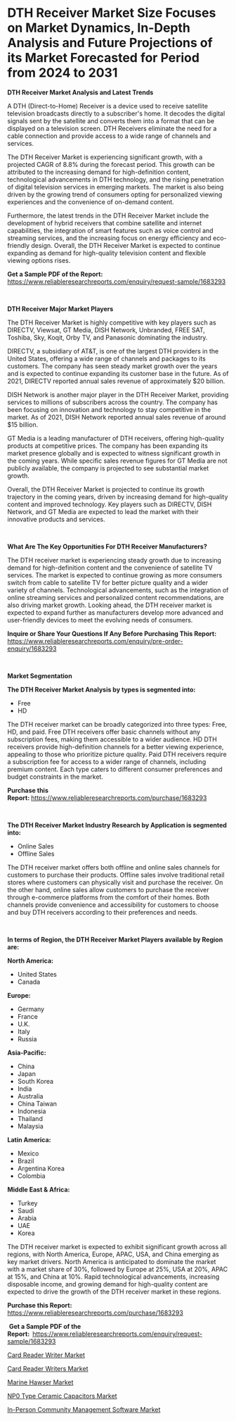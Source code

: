 <p><h1>DTH Receiver Market Size Focuses on Market Dynamics, In-Depth Analysis and Future Projections of its Market Forecasted for Period from 2024 to 2031</h1></p><p><strong>DTH Receiver Market Analysis and Latest Trends</strong></p>
<p><p>A DTH (Direct-to-Home) Receiver is a device used to receive satellite television broadcasts directly to a subscriber's home. It decodes the digital signals sent by the satellite and converts them into a format that can be displayed on a television screen. DTH Receivers eliminate the need for a cable connection and provide access to a wide range of channels and services.</p><p>The DTH Receiver Market is experiencing significant growth, with a projected CAGR of 8.8% during the forecast period. This growth can be attributed to the increasing demand for high-definition content, technological advancements in DTH technology, and the rising penetration of digital television services in emerging markets. The market is also being driven by the growing trend of consumers opting for personalized viewing experiences and the convenience of on-demand content.</p><p>Furthermore, the latest trends in the DTH Receiver Market include the development of hybrid receivers that combine satellite and internet capabilities, the integration of smart features such as voice control and streaming services, and the increasing focus on energy efficiency and eco-friendly design. Overall, the DTH Receiver Market is expected to continue expanding as demand for high-quality television content and flexible viewing options rises.</p></p>
<p><strong>Get a Sample PDF of the Report:&nbsp;</strong> <a href="https://www.reliableresearchreports.com/enquiry/request-sample/1683293">https://www.reliableresearchreports.com/enquiry/request-sample/1683293</a></p>
<p>&nbsp;</p>
<p><strong>DTH Receiver Major Market Players</strong></p>
<p><p>The DTH Receiver Market is highly competitive with key players such as DIRECTV, Viewsat, GT Media, DISH Network, Unbranded, FREE SAT, Toshiba, Sky, Koqit, Orby TV, and Panasonic dominating the industry. </p><p>DIRECTV, a subsidiary of AT&T, is one of the largest DTH providers in the United States, offering a wide range of channels and packages to its customers. The company has seen steady market growth over the years and is expected to continue expanding its customer base in the future. As of 2021, DIRECTV reported annual sales revenue of approximately $20 billion.</p><p>DISH Network is another major player in the DTH Receiver Market, providing services to millions of subscribers across the country. The company has been focusing on innovation and technology to stay competitive in the market. As of 2021, DISH Network reported annual sales revenue of around $15 billion.</p><p>GT Media is a leading manufacturer of DTH receivers, offering high-quality products at competitive prices. The company has been expanding its market presence globally and is expected to witness significant growth in the coming years. While specific sales revenue figures for GT Media are not publicly available, the company is projected to see substantial market growth.</p><p>Overall, the DTH Receiver Market is projected to continue its growth trajectory in the coming years, driven by increasing demand for high-quality content and improved technology. Key players such as DIRECTV, DISH Network, and GT Media are expected to lead the market with their innovative products and services.</p></p>
<p>&nbsp;</p>
<p><strong>What Are The Key Opportunities For DTH Receiver Manufacturers?</strong></p>
<p><p>The DTH receiver market is experiencing steady growth due to increasing demand for high-definition content and the convenience of satellite TV services. The market is expected to continue growing as more consumers switch from cable to satellite TV for better picture quality and a wider variety of channels. Technological advancements, such as the integration of online streaming services and personalized content recommendations, are also driving market growth. Looking ahead, the DTH receiver market is expected to expand further as manufacturers develop more advanced and user-friendly devices to meet the evolving needs of consumers.</p></p>
<p><strong>Inquire or Share Your Questions If Any Before Purchasing This Report:</strong> <a href="https://www.reliableresearchreports.com/enquiry/pre-order-enquiry/1683293">https://www.reliableresearchreports.com/enquiry/pre-order-enquiry/1683293</a></p>
<p>&nbsp;</p>
<p><strong>Market Segmentation</strong></p>
<p><strong>The DTH Receiver Market Analysis by types is segmented into:</strong></p>
<p><ul><li>Free</li><li>HD</li></ul></p>
<p><p>The DTH receiver market can be broadly categorized into three types: Free, HD, and paid. Free DTH receivers offer basic channels without any subscription fees, making them accessible to a wider audience. HD DTH receivers provide high-definition channels for a better viewing experience, appealing to those who prioritize picture quality. Paid DTH receivers require a subscription fee for access to a wider range of channels, including premium content. Each type caters to different consumer preferences and budget constraints in the market.</p></p>
<p><strong>Purchase this Report:&nbsp;</strong><a href="https://www.reliableresearchreports.com/purchase/1683293">https://www.reliableresearchreports.com/purchase/1683293</a></p>
<p>&nbsp;</p>
<p><strong>The DTH Receiver Market Industry Research by Application is segmented into:</strong></p>
<p><ul><li>Online Sales</li><li>Offline Sales</li></ul></p>
<p><p>The DTH receiver market offers both offline and online sales channels for customers to purchase their products. Offline sales involve traditional retail stores where customers can physically visit and purchase the receiver. On the other hand, online sales allow customers to purchase the receiver through e-commerce platforms from the comfort of their homes. Both channels provide convenience and accessibility for customers to choose and buy DTH receivers according to their preferences and needs.</p></p>
<p>&nbsp;</p>
<p><strong>In terms of Region, the DTH Receiver Market Players available by Region are:</strong></p>
<p>
    <p> <strong> North America: </strong>
        <ul>
            <li>United States</li>
            <li>Canada</li>
        </ul>
        </p> 
    <p> <strong> Europe: </strong>
        <ul>
            <li>Germany</li>
            <li>France</li>
            <li>U.K.</li>
            <li>Italy</li>
            <li>Russia</li>
        </ul>
        </p> 
    <p> <strong> Asia-Pacific: </strong>
        <ul>
            <li>China</li>
            <li>Japan</li>
            <li>South Korea</li>
            <li>India</li>
            <li>Australia</li>
            <li>China Taiwan</li>
            <li>Indonesia</li>
            <li>Thailand</li>
            <li>Malaysia</li>
        </ul>
        </p> 
    <p> <strong> Latin America: </strong>
        <ul>
            <li>Mexico</li>
            <li>Brazil</li>
            <li>Argentina Korea</li>
            <li>Colombia</li>
        </ul>
        </p> 
    <p> <strong> Middle East & Africa: </strong>
        <ul>
            <li>Turkey</li>
            <li>Saudi</li>
            <li>Arabia</li>
            <li>UAE</li>
            <li>Korea</li>
        </ul>
    </p>
    </p>
<p><p>The DTH receiver market is expected to exhibit significant growth across all regions, with North America, Europe, APAC, USA, and China emerging as key market drivers. North America is anticipated to dominate the market with a market share of 30%, followed by Europe at 25%, USA at 20%, APAC at 15%, and China at 10%. Rapid technological advancements, increasing disposable income, and growing demand for high-quality content are expected to drive the growth of the DTH receiver market in these regions.</p></p>
<p><strong>Purchase this Report: </strong><a href="https://www.reliableresearchreports.com/purchase/1683293">https://www.reliableresearchreports.com/purchase/1683293</a></p>
<p>&nbsp;<strong>Get a Sample PDF of the Report:&nbsp;&nbsp;</strong><a href="https://www.reliableresearchreports.com/enquiry/request-sample/1683293">https://www.reliableresearchreports.com/enquiry/request-sample/1683293</a></p>
<p><strong></strong></p>
<p><p><a href="https://medium.com/@lealemke/analyzing-card-reader-writer-market-global-industry-perspective-and-forecast-2024-to-2031-9d4b3e77fe9e">Card Reader Writer Market</a></p><p><a href="https://medium.com/@lealemke/card-reader-writers-market-size-market-outlook-and-market-forecast-2024-to-2031-ffd6d0bc4934">Card Reader Writers Market</a></p><p><a href="https://github.com/seekum/Market-Research-Report-List-1/blob/main/marine-hawser-market.md">Marine Hawser Market</a></p><p><a href="https://medium.com/@jakeferguson44521/np0-type-ceramic-capacitors-market-size-and-market-trends-complete-industry-overview-2024-to-2031-e344027c4f97">NP0 Type Ceramic Capacitors Market</a></p><p><a href="https://github.com/timeliteaut/Market-Research-Report-List-1/blob/main/in-person-community-management-software-market.md">In-Person Community Management Software Market</a></p></p>